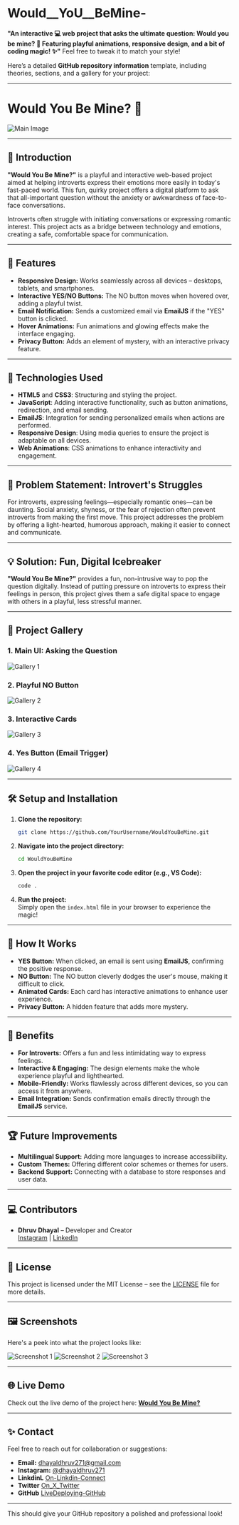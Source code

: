 # Would__YoU__BeMine-
 **"An interactive 💻 web project that asks the ultimate question: Would you be mine? 💖 Featuring playful animations, responsive design, and a bit of coding magic! ✨"**  Feel free to tweak it to match your style!

Here’s a detailed **GitHub repository information** template, including theories, sections, and a gallery for your project:

---

# **Would You Be Mine? 💖**

![Main Image](Images-Videos/seeing_eyes.png)

---

## 📖 **Introduction**

**"Would You Be Mine?"** is a playful and interactive web-based project aimed at helping introverts express their emotions more easily in today's fast-paced world. This fun, quirky project offers a digital platform to ask that all-important question without the anxiety or awkwardness of face-to-face conversations.

Introverts often struggle with initiating conversations or expressing romantic interest. This project acts as a bridge between technology and emotions, creating a safe, comfortable space for communication.

---

## 🌟 **Features**

- **Responsive Design:** Works seamlessly across all devices – desktops, tablets, and smartphones.
- **Interactive YES/NO Buttons:** The NO button moves when hovered over, adding a playful twist.
- **Email Notification:** Sends a customized email via **EmailJS** if the "YES" button is clicked.
- **Hover Animations:** Fun animations and glowing effects make the interface engaging.
- **Privacy Button:** Adds an element of mystery, with an interactive privacy feature.

---

## 🔧 **Technologies Used**

- **HTML5** and **CSS3**: Structuring and styling the project.
- **JavaScript**: Adding interactive functionality, such as button animations, redirection, and email sending.
- **EmailJS**: Integration for sending personalized emails when actions are performed.
- **Responsive Design**: Using media queries to ensure the project is adaptable on all devices.
- **Web Animations**: CSS animations to enhance interactivity and engagement.

---

## 🎯 **Problem Statement: Introvert's Struggles**

For introverts, expressing feelings—especially romantic ones—can be daunting. Social anxiety, shyness, or the fear of rejection often prevent introverts from making the first move. This project addresses the problem by offering a light-hearted, humorous approach, making it easier to connect and communicate.

---

## 💡 **Solution: Fun, Digital Icebreaker**

**"Would You Be Mine?"** provides a fun, non-intrusive way to pop the question digitally. Instead of putting pressure on introverts to express their feelings in person, this project gives them a safe digital space to engage with others in a playful, less stressful manner.

---

## 🎨 **Project Gallery**

### 1. Main UI: Asking the Question
![Gallery 1](Images-Videos/main-ui.png)

### 2. Playful NO Button
![Gallery 2](Images-Videos/no-button.png)

### 3. Interactive Cards
![Gallery 3](Images-Videos/cards-ui.png)

### 4. Yes Button (Email Trigger)
![Gallery 4](Images-Videos/yes-button.png)

---

## 🛠️ **Setup and Installation**

1. **Clone the repository:**
   ```bash
   git clone https://github.com/YourUsername/WouldYouBeMine.git
   ```
2. **Navigate into the project directory:**
   ```bash
   cd WouldYouBeMine
   ```
3. **Open the project in your favorite code editor (e.g., VS Code):**
   ```bash
   code .
   ```
4. **Run the project:**  
   Simply open the `index.html` file in your browser to experience the magic!

---

## 🎉 **How It Works**

- **YES Button:** When clicked, an email is sent using **EmailJS**, confirming the positive response.
- **NO Button:** The NO button cleverly dodges the user's mouse, making it difficult to click.
- **Animated Cards:** Each card has interactive animations to enhance user experience.
- **Privacy Button:** A hidden feature that adds more mystery.

---

## 🚀 **Benefits**

- **For Introverts:** Offers a fun and less intimidating way to express feelings.
- **Interactive & Engaging:** The design elements make the whole experience playful and lighthearted.
- **Mobile-Friendly:** Works flawlessly across different devices, so you can access it from anywhere.
- **Email Integration:** Sends confirmation emails directly through the **EmailJS** service.
  
---

## 🏆 **Future Improvements**

- **Multilingual Support:** Adding more languages to increase accessibility.
- **Custom Themes:** Offering different color schemes or themes for users.
- **Backend Support:** Connecting with a database to store responses and user data.

---

## 💻 **Contributors**

- **Dhruv Dhayal** – Developer and Creator  
   [Instagram](https://www.instagram.com/dhayaldhruv271/?hl=en) | [LinkedIn](https://www.linkedin.com/in/dhruv-dhayal/)

---

## 📄 **License**

This project is licensed under the MIT License – see the [LICENSE](LICENSE) file for more details.

---

## 🖼️ **Screenshots**

Here's a peek into what the project looks like:

![Screenshot 1](Images-Videos/screenshot1.png)
![Screenshot 2](Images-Videos/screenshot2.png)
![Screenshot 3](Images-Videos/screenshot3.png)

---

## 🌐 **Live Demo**

Check out the live demo of the project here: **[Would You Be Mine?](https://yourusername.github.io/WouldYouBeMine/)**

---

## ✨ **Contact**

Feel free to reach out for collaboration or suggestions:

- **Email:** [dhayaldhruv271@gmail.com](mailto:dhayaldhruv271@gmail.com)
- **Instagram:** [@dhayaldhruv271](https://www.instagram.com/dhayaldhruv271/?hl=en)
- **LinkdinL** [On-Linkdin-Connect](https://www.linkedin.com/in/dhruv-dhayal-9568b7262/)
- **Twitter** [On_X_Twitter](https://x.com/DhayalDhruv)
- **GitHub** [LiveDeploying-GitHub](https://github.com/BlockNotes-4515)

---

This should give your GitHub repository a polished and professional look!
